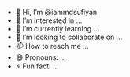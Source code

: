 - 👋 Hi, I’m @iammdsufiyan
- 👀 I’m interested in ...
- 🌱 I’m currently learning ...
- 💞️ I’m looking to collaborate on ...
- 📫 How to reach me ...
- 😄 Pronouns: ...
- ⚡ Fun fact: ...

<!---
iammdsufiyan/iammdsufiyan is a ✨ special ✨ repository because its `README.md` (this file) appears on your GitHub profile.
You can click the Preview link to take a look at your changes.
--->
